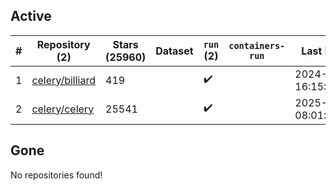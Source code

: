 ## Active
| # | Repository (2) | Stars (25960) | Dataset | `run` (2) | `containers-run` | Last Modified |
| --- | --- | --- | --- | --- | --- | --- |
| 1 | [celery/billiard](https://github.com/celery/billiard) | 419 |  | :heavy_check_mark: |  | 2024-11-28 16:15:04+00:00 |
| 2 | [celery/celery](https://github.com/celery/celery) | 25541 |  | :heavy_check_mark: |  | 2025-02-13 08:01:34+00:00 |

## Gone
No repositories found!
